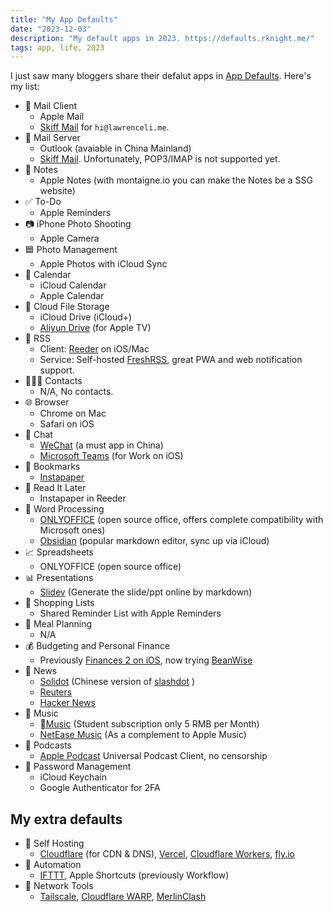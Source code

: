 ```yaml
---
title: "My App Defaults"
date: "2023-12-03"
description: "My default apps in 2023. https://defaults.rknight.me/"
tags: app, life, 2023
---
```


I just saw many bloggers share their defalut apps in [App Defaults](https://defaults.rknight.me/). Here's my list:

- 📨 Mail Client
  - Apple Mail
  - [Skiff Mail](https://skiff.com/mail) for `hi@lawrenceli.me`.
- 📮 Mail Server
  - Outlook (avaiable in China Mainland)
  - [Skiff Mail](https://skiff.com/mail). Unfortunately, POP3/IMAP is not supported yet.
- 📝 Notes
  - Apple Notes (with montaigne.io you can make the Notes be a SSG website)
- ✅ To-Do
  - Apple Reminders
- 📷 iPhone Photo Shooting
  - Apple Camera
- 🟦 Photo Management
  - Apple Photos with iCloud Sync
- 📆 Calendar
  - iCloud Calendar
  - Apple Calendar
- 📁 Cloud File Storage
  - iCloud Drive (iCloud+)
  - [Aliyun Drive](https://www.aliyundrive.com/) (for Apple TV)
- 📖 RSS
  - Client: [Reeder](https://reederapp.com/) on iOS/Mac
  - Service: Self-hosted [FreshRSS](https://freshrss.org/index.html), great PWA and web notification support.
- 🙍🏻‍♂️ Contacts
  - N/A, No contacts.
- 🌐 Browser
  - Chrome on Mac
  - Safari on iOS
- 💬 Chat
  - [WeChat](https://www.wechat.com/) (a must app in China)
  - [Microsoft Teams](https://apps.apple.com/ph/app/microsoft-teams/id1113153706) (for Work on iOS)
- 🔖 Bookmarks
  - [Instapaper](https://www.instapaper.com/)
- 📑 Read It Later
  - Instapaper in Reeder
- 📜 Word Processing
  - [ONLYOFFICE](https://www.onlyoffice.com/) (open source office, offers complete compatibility with Microsoft ones)
  - [Obsidian](https://obsidian.md/) (popular markdown editor, sync up via iCloud)
- 📈 Spreadsheets
  - ONLYOFFICE (open source office)
- 📊 Presentations
  - [Slidev](https://sli.dev/) (Generate the slide/ppt online by markdown)
- 🛒 Shopping Lists
  - Shared Reminder List with Apple Reminders
- 🍴 Meal Planning
  - N/A
- 💰 Budgeting and Personal Finance
  - Previously [Finances 2 on iOS](https://hochgatterer.me/finances/ios/), now trying [BeanWise](https://apps.apple.com/us/app/beanwise/id6446314789?ref=https://lawrenceli.me)
- 📰 News
  - [Solidot](https://solidot.org) (Chinese version of [slashdot](https://slashdot.org) )
  - [Reuters](https://www.reuters.com/)
  - [Hacker News](https://news.ycombinator.com/)
- 🎵 Music
  - [Music](https://music.apple.com/) (Student subscription only 5 RMB per Month)
  - [NetEase Music](https://music.163.com/) (As a complement to Apple Music)
- 🎤 Podcasts
  - [Apple Podcast](https://www.apple.com/apple-podcasts/) Universal Podcast Client, no censorship
- 🔐 Password Management
  - iCloud Keychain
  - Google Authenticator for 2FA

## My extra defaults

- 🚀 Self Hosting
  - [Cloudflare](https://lawrenceli.me/blog/cloudflare) (for CDN & DNS), [Vercel](https://vercel.com), [Cloudflare Workers](https://developers.cloudflare.com/workers/), [fly.io](https://fly.io)
- 🤖 Automation
  - [IFTTT](https://ifttt.com), Apple Shortcuts (previously Workflow)
- 🛜 Network Tools
  - [Tailscale](https://tailscale.com/), [Cloudflare WARP](https://1.1.1.1), [MerlinClash](https://mcreadme.gitbook.io/mc/)
